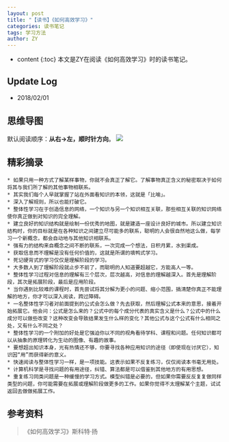 ```yaml
---
layout: post
title: "【读书】《如何高效学习》"
categories: 读书笔记
tags: 学习方法
author: ZY
---
```


* content
{:toc}
本文是ZY在阅读《如何高效学习》时的读书笔记。





## Update Log
- 2018/02/01

## 思维导图
默认阅读顺序：**从右→左，顺时针方向**。
![](https://raw.githubusercontent.com/woaielf/woaielf.github.io/master/_posts/Pic/1703/170305-1.png)


## 精彩摘录

    * 如果只用一种方式了解某样事物，你就不会真正了解它。了解事物真正含义的秘密取决于如何将其与我们所了解的其他事物相联系。
    * 其实我们每个人早就掌握了站在外面看知识的本领，这就是「比喻」。
    * 深入了解规则，所以也能打破它。
    * 整体性学习在于创造信息的网络，一个知识与另一个知识相互关联，那些相互关联的知识网络使你真正做到对知识的完全理解。
    * 建立良好的知识结构就是绘制一份优秀的地图，就是建造一座设计良好的城市。所以建立知识结构时，你的目标就是在各种知识之间建立尽可能多的联系，聪明的人会很自然地这么做，每学习一个新概念，都会自动地与其他知识相联系。
    * 强有力的结构来自概念之间不断的联系，一次完成一个想法，日积月累，水到渠成。
    * 获取信息而不理解是没有任何价值的，这就是所谓的填鸭式学习。
    * 死记硬背式的学习仅仅是理解阶段的学习。
    * 大多数人到了理解阶段就止步不前了，而聪明的人知道要超越它，方能高人一等。
    * 整体性学习过程对信息的理解有三个层次，层次越高，对信息的理解越深入。首先是理解阶段，其次是拓展阶段，最后是应用阶段。
    * 当你遇到比较难的课程时，首先尝试将其分解为更小的问题、缩小范围，搞清楚你真正不能理解的地方，你才可以深入阅读，跨过障碍。
    * 一名整体性学习者对前面提到的公式会怎么做？先去获取，然后理解公式本来的意思，接着开始拓展它。他会问：公式是怎么来的？公式中的每个成分代表的真实含义是什么？公式中的什么成分可以做些改变？这种改变会导致结果发生什么样的变化？其他公式与这个公式有什么相同之处，又有什么不同之处？
    * 整体性学习的一个附加的好处是它强迫你以不同的视角看待学科、课程和问题。任何知识都可以从抽象的原理转化为生动的图像、有趣的故事。
    * 要想超出知识本身，光有热情还不够，你要寻找各种应用知识的途径（即使现在讨厌它），知识因“用”而获得新的意义。
    * 快速阅读与整体性学习一样，是一项技能。这表示如果不反复练习，仅仅阅读本书毫无用处。
    * 计算机科学是寻找问题的有用途径，纠错、算法都是可以借鉴到其他地方的有用思想。
    * 重复练习同类问题是一种缓慢的学习方式。模型纠错是必要的，但如果你需要反反复复做同样类型的问题，你可能需要在拓展或理解阶段做更多的工作。如果你觉得不太理解某个主题，试试返回去做做拓展工作。






## 参考资料
> 《如何高效学习》斯科特·扬

